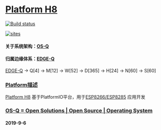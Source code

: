 ﻿# [Platform H8](https://github.com/OS-Q/H8)

[![Build status](https://ci.appveyor.com/api/projects/status/v4ssfs3uk0y0bg89?svg=true)](https://ci.appveyor.com/project/Qitas/h8)

[![sites](http://182.61.61.133/link/resources/OSQ.png)](http://www.OS-Q.com)

#### 关于系统架构：[OS-Q](https://github.com/OS-Q)
#### 归属边缘体系：[EDGE-Q](https://github.com/EDGE-Q)

[EDGE-Q](https://github.com/OS-Q/EDGE-Q) -> Q[4] -> M[12] -> W[52] -> D[365] -> H[24] -> N[60] -> S[60]

### [Platform描述](https://github.com/OS-Q/H8/wiki) 

[Platform H8](https://github.com/OS-Q/H8) 基于PlatformIO平台，用于[ESP8266/ESP8285](https://github.com/sochub/ESP8266) 应用开发

### [OS-Q = Open Solutions | Open Source |  Operating System ](http://www.OS-Q.com/H8)
####  2019-9-6
